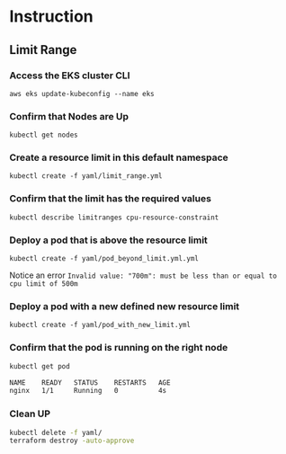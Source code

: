 # Instruction

## Limit Range

### Access the EKS cluster CLI

`aws eks update-kubeconfig --name eks`

### Confirm that Nodes are Up

`kubectl get nodes`

### Create a resource limit in this default namespace

`kubectl create -f yaml/limit_range.yml`

### Confirm that the limit has the required values

`kubectl describe limitranges cpu-resource-constraint`

### Deploy a pod that is above the resource limit

`kubectl create -f yaml/pod_beyond_limit.yml.yml`

Notice an error `Invalid value: "700m": must be less than or equal to cpu limit of 500m`

### Deploy a pod with a new defined new resource limit

`kubectl create -f yaml/pod_with_new_limit.yml`

### Confirm that the pod is running on the right node

```bash
kubectl get pod

NAME    READY   STATUS    RESTARTS   AGE
nginx   1/1     Running   0          4s
```

### Clean UP

```bash
kubectl delete -f yaml/
terraform destroy -auto-approve
```
